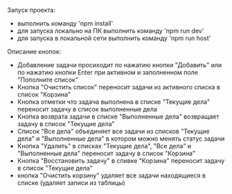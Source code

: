Запуск проекта:
- выполнить команду 'npm install'
- для запуска локально на ПК выполнить команду 'npm run dev'
- для запуска в локальной сети выполнить команду 'npm run host'



Описание кнопок:
- Добавление задачи просиходит по нажатию кнопки "Добавить" или по нажатию кнопки Enter при активном и заполненном 
поле "Пополните список"
- Кнопка "Очистить список" переносит задачи из активного списка в список "Корзина"
- Кнопка отметки что задача выполнена в списке "Текущие дела" переносит задачу в список выполненные дела
- Кнопка возврата задачи в списке "Выполненные дела" возвращает задачу в список "Текущие дела"
- Список "Все дела" объединяет все задачи из списков "Текущие дела" и "Выполненные дела" в котором можно менять статус задачи
- Кнопка "Удалить" в списках "Текущие дела", "Все дела" и "Выполненные дела" переносит задачу в список "Корзина"
- Кнопка "Восстановить задачу" в спивке "Корзина" переносит задачу в список "Текущие дела"
- кнопка "Очистить корзину" удаляет все задачи находящиеся в списке (удаляет записи из таблицы)
